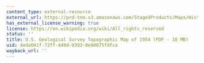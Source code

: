 ```yaml
---
content_type: external-resource
external_url: https://prd-tnm.s3.amazonaws.com/StagedProducts/Maps/HistoricalTopo/PDF/MA/25000/MA_Boston%20South_350874_1954_25000_geo.pdf
has_external_license_warning: true
license: https://en.wikipedia.org/wiki/All_rights_reserved
status: ''
title: U.S. Geological Survey Topographic Map of 1954 (PDF - 18 MB)
uid: 4eda041f-72ff-449d-9393-0e9d075fdfca
wayback_url: ''
---
```

